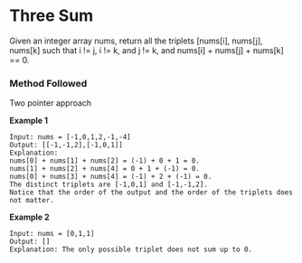 
# Three Sum

Given an integer array nums, return all the triplets [nums[i], nums[j], nums[k] such that i != j, i != k, and j != k, and nums[i] + nums[j] + nums[k] == 0.

### Method Followed
Two pointer approach

**Example 1**
```
Input: nums = [-1,0,1,2,-1,-4]
Output: [[-1,-1,2],[-1,0,1]]
Explanation: 
nums[0] + nums[1] + nums[2] = (-1) + 0 + 1 = 0.
nums[1] + nums[2] + nums[4] = 0 + 1 + (-1) = 0.
nums[0] + nums[3] + nums[4] = (-1) + 2 + (-1) = 0.
The distinct triplets are [-1,0,1] and [-1,-1,2].
Notice that the order of the output and the order of the triplets does not matter.
```
**Example 2**
```
Input: nums = [0,1,1]
Output: []
Explanation: The only possible triplet does not sum up to 0.
```